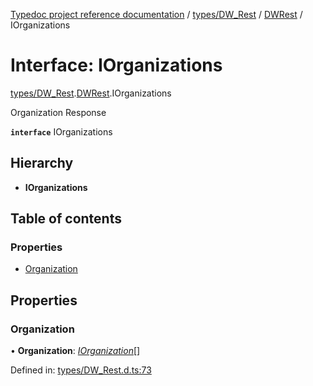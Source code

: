 [Typedoc project reference documentation](../README.md) / [types/DW_Rest](../modules/types_dw_rest.md) / [DWRest](../modules/types_dw_rest.dwrest.md) / IOrganizations

# Interface: IOrganizations

[types/DW_Rest](../modules/types_dw_rest.md).[DWRest](../modules/types_dw_rest.dwrest.md).IOrganizations

Organization Response

**`interface`** IOrganizations

## Hierarchy

* **IOrganizations**

## Table of contents

### Properties

- [Organization](types_dw_rest.dwrest.iorganizations.md#organization)

## Properties

### Organization

• **Organization**: [*IOrganization*](types_dw_rest.dwrest.iorganization.md)[]

Defined in: [types/DW_Rest.d.ts:73](https://github.com/DocuWare/REST-Sample-TS/blob/6f07cff/src/types/DW_Rest.d.ts#L73)
